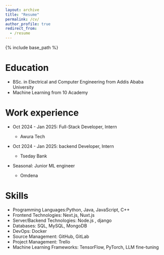 ```yaml
---
layout: archive
title: "Resume"
permalink: /cv/
author_profile: true
redirect_from:
  - /resume
---
```


{% include base_path %}

Education
======
* BSc. in Electrical and Computer Engineering from Addis Ababa University
* Machine Learning from 10 Academy 

Work experience
======
* Oct 2024 - Jan 2025: Full-Stack Developer, Intern 
  * Awura Tech 

* Oct 2024 - Jan 2025: backend Developer, Intern  
  * Tseday Bank

* Seasonal: Junior ML engineer 
  * Omdena 
  
Skills
======
* ​Programming Languages:Python, Java, JavaScript, C++
* Frontend Technologies: Next.js, Nuxt.js
* Server/Backend Technologies: Node.js , django
* ​Databases: SQL, MySQL, MongoDB
* ​DevOps: Docker
* ​Source Management: GitHub, GitLab
* ​Project Management: Trello
* Machine Learning Frameworks: TensorFlow, PyTorch, LLM fine-tuning
